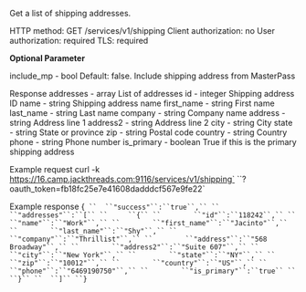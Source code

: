 Get a list of shipping addresses.

HTTP method: GET /services/v1/shipping
Client authorization: no
User authorization: required
TLS: required

**Optional Parameter**

 include_mp - bool Default: false. Include shipping address from MasterPass 

Response
 addresses - array List of addresses
  id  - integer Shipping address ID
  name  - string Shipping address name
  first_name - string First name
  last_name - string Last name
  company - string Company name
  address - string Address line 1
  address2 - string Address line 2
  city  - string City
  state  - string State or province
  zip  - string Postal code
  country - string Country
  phone  - string Phone number
  is_primary - boolean True if this is the primary shipping address

Example request
        curl -k https://16.camp.jackthreads.com:9116/services/v1/shipping`
``?oauth_token=fb18fc25e7e41608dadddcf567e9fe22`

Example response
        {`
``  ``"success"``:``true``,``
``  ``"addresses"``:``[``
``     ``{``
``        ``"id"``:``118242``,``
``        ``"name"``:``"Work"``,``
``        ``"first_name"``:``"Jacinto"``,``
``        ``"last_name"``:``"Shy"``,``
``        ``"company"``:``"Thrillist"``,``
``        ``"address"``:``"568 Broadway"``,``
``        ``"address2"``:``"Suite 607"``,``
``        ``"city"``:``"New York"``,``
``        ``"state"``:``"NY"``,``
``        ``"zip"``:``"10012"``,``
``        ``"country"``:``"US"``,``
``        ``"phone"``:``"6469190750"``,``
``        ``"is_primary"``:``true``
``     ``}``
``  ``]``
``}`